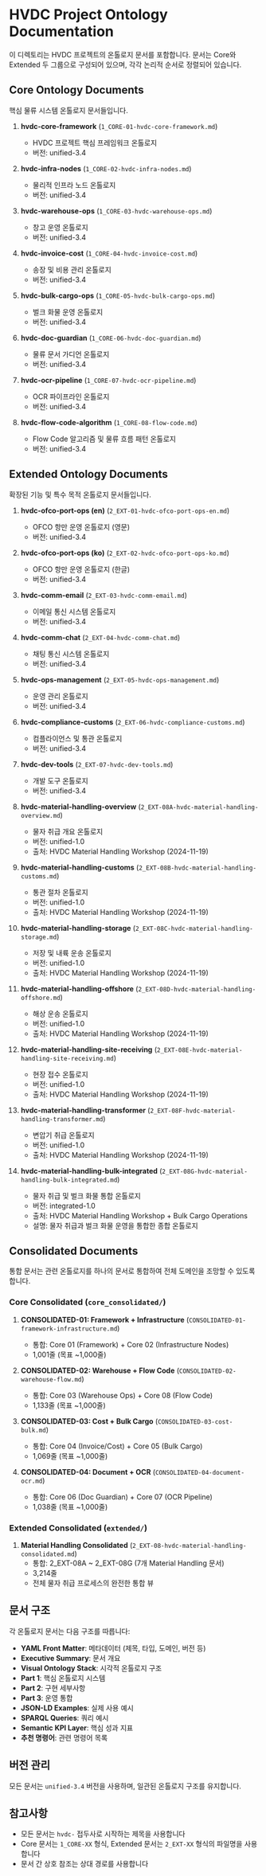 # HVDC Project Ontology Documentation

이 디렉토리는 HVDC 프로젝트의 온톨로지 문서를 포함합니다. 문서는 Core와 Extended 두 그룹으로 구성되어 있으며, 각각 논리적 순서로 정렬되어 있습니다.

## Core Ontology Documents

핵심 물류 시스템 온톨로지 문서들입니다.

1. **hvdc-core-framework** (`1_CORE-01-hvdc-core-framework.md`)
   - HVDC 프로젝트 핵심 프레임워크 온톨로지
   - 버전: unified-3.4

2. **hvdc-infra-nodes** (`1_CORE-02-hvdc-infra-nodes.md`)
   - 물리적 인프라 노드 온톨로지
   - 버전: unified-3.4

3. **hvdc-warehouse-ops** (`1_CORE-03-hvdc-warehouse-ops.md`)
   - 창고 운영 온톨로지
   - 버전: unified-3.4

4. **hvdc-invoice-cost** (`1_CORE-04-hvdc-invoice-cost.md`)
   - 송장 및 비용 관리 온톨로지
   - 버전: unified-3.4

5. **hvdc-bulk-cargo-ops** (`1_CORE-05-hvdc-bulk-cargo-ops.md`)
   - 벌크 화물 운영 온톨로지
   - 버전: unified-3.4

6. **hvdc-doc-guardian** (`1_CORE-06-hvdc-doc-guardian.md`)
   - 물류 문서 가디언 온톨로지
   - 버전: unified-3.4

7. **hvdc-ocr-pipeline** (`1_CORE-07-hvdc-ocr-pipeline.md`)
   - OCR 파이프라인 온톨로지
   - 버전: unified-3.4

8. **hvdc-flow-code-algorithm** (`1_CORE-08-flow-code.md`)
   - Flow Code 알고리즘 및 물류 흐름 패턴 온톨로지
   - 버전: unified-3.4

## Extended Ontology Documents

확장된 기능 및 특수 목적 온톨로지 문서들입니다.

1. **hvdc-ofco-port-ops (en)** (`2_EXT-01-hvdc-ofco-port-ops-en.md`)
   - OFCO 항만 운영 온톨로지 (영문)
   - 버전: unified-3.4

2. **hvdc-ofco-port-ops (ko)** (`2_EXT-02-hvdc-ofco-port-ops-ko.md`)
   - OFCO 항만 운영 온톨로지 (한글)
   - 버전: unified-3.4

3. **hvdc-comm-email** (`2_EXT-03-hvdc-comm-email.md`)
   - 이메일 통신 시스템 온톨로지
   - 버전: unified-3.4

4. **hvdc-comm-chat** (`2_EXT-04-hvdc-comm-chat.md`)
   - 채팅 통신 시스템 온톨로지
   - 버전: unified-3.4

5. **hvdc-ops-management** (`2_EXT-05-hvdc-ops-management.md`)
   - 운영 관리 온톨로지
   - 버전: unified-3.4

6. **hvdc-compliance-customs** (`2_EXT-06-hvdc-compliance-customs.md`)
   - 컴플라이언스 및 통관 온톨로지
   - 버전: unified-3.4

7. **hvdc-dev-tools** (`2_EXT-07-hvdc-dev-tools.md`)
   - 개발 도구 온톨로지
   - 버전: unified-3.4

8. **hvdc-material-handling-overview** (`2_EXT-08A-hvdc-material-handling-overview.md`)
   - 물자 취급 개요 온톨로지
   - 버전: unified-1.0
   - 출처: HVDC Material Handling Workshop (2024-11-19)

9. **hvdc-material-handling-customs** (`2_EXT-08B-hvdc-material-handling-customs.md`)
   - 통관 절차 온톨로지
   - 버전: unified-1.0
   - 출처: HVDC Material Handling Workshop (2024-11-19)

10. **hvdc-material-handling-storage** (`2_EXT-08C-hvdc-material-handling-storage.md`)
    - 저장 및 내륙 운송 온톨로지
    - 버전: unified-1.0
    - 출처: HVDC Material Handling Workshop (2024-11-19)

11. **hvdc-material-handling-offshore** (`2_EXT-08D-hvdc-material-handling-offshore.md`)
    - 해상 운송 온톨로지
    - 버전: unified-1.0
    - 출처: HVDC Material Handling Workshop (2024-11-19)

12. **hvdc-material-handling-site-receiving** (`2_EXT-08E-hvdc-material-handling-site-receiving.md`)
    - 현장 접수 온톨로지
    - 버전: unified-1.0
    - 출처: HVDC Material Handling Workshop (2024-11-19)

13. **hvdc-material-handling-transformer** (`2_EXT-08F-hvdc-material-handling-transformer.md`)
    - 변압기 취급 온톨로지
    - 버전: unified-1.0
    - 출처: HVDC Material Handling Workshop (2024-11-19)

14. **hvdc-material-handling-bulk-integrated** (`2_EXT-08G-hvdc-material-handling-bulk-integrated.md`)
    - 물자 취급 및 벌크 화물 통합 온톨로지
    - 버전: integrated-1.0
    - 출처: HVDC Material Handling Workshop + Bulk Cargo Operations
    - 설명: 물자 취급과 벌크 화물 운영을 통합한 종합 온톨로지

## Consolidated Documents

통합 문서는 관련 온톨로지를 하나의 문서로 통합하여 전체 도메인을 조망할 수 있도록 합니다.

### Core Consolidated (`core_consolidated/`)

1. **CONSOLIDATED-01: Framework + Infrastructure** (`CONSOLIDATED-01-framework-infrastructure.md`)
   - 통합: Core 01 (Framework) + Core 02 (Infrastructure Nodes)
   - 1,001줄 (목표 ~1,000줄)

2. **CONSOLIDATED-02: Warehouse + Flow Code** (`CONSOLIDATED-02-warehouse-flow.md`)
   - 통합: Core 03 (Warehouse Ops) + Core 08 (Flow Code)
   - 1,133줄 (목표 ~1,000줄)

3. **CONSOLIDATED-03: Cost + Bulk Cargo** (`CONSOLIDATED-03-cost-bulk.md`)
   - 통합: Core 04 (Invoice/Cost) + Core 05 (Bulk Cargo)
   - 1,069줄 (목표 ~1,000줄)

4. **CONSOLIDATED-04: Document + OCR** (`CONSOLIDATED-04-document-ocr.md`)
   - 통합: Core 06 (Doc Guardian) + Core 07 (OCR Pipeline)
   - 1,038줄 (목표 ~1,000줄)

### Extended Consolidated (`extended/`)

1. **Material Handling Consolidated** (`2_EXT-08-hvdc-material-handling-consolidated.md`)
   - 통합: 2_EXT-08A ~ 2_EXT-08G (7개 Material Handling 문서)
   - 3,214줄
   - 전체 물자 취급 프로세스의 완전한 통합 뷰

## 문서 구조

각 온톨로지 문서는 다음 구조를 따릅니다:

- **YAML Front Matter**: 메타데이터 (제목, 타입, 도메인, 버전 등)
- **Executive Summary**: 문서 개요
- **Visual Ontology Stack**: 시각적 온톨로지 구조
- **Part 1**: 핵심 온톨로지 시스템
- **Part 2**: 구현 세부사항
- **Part 3**: 운영 통합
- **JSON-LD Examples**: 실제 사용 예시
- **SPARQL Queries**: 쿼리 예시
- **Semantic KPI Layer**: 핵심 성과 지표
- **추천 명령어**: 관련 명령어 목록

## 버전 관리

모든 문서는 `unified-3.4` 버전을 사용하며, 일관된 온톨로지 구조를 유지합니다.

## 참고사항

- 모든 문서는 `hvdc-` 접두사로 시작하는 제목을 사용합니다
- Core 문서는 `1_CORE-XX` 형식, Extended 문서는 `2_EXT-XX` 형식의 파일명을 사용합니다
- 문서 간 상호 참조는 상대 경로를 사용합니다


